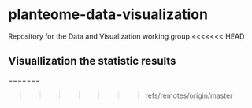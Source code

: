 # planteome-data-visualization
Repository for the Data and Visualization working group
<<<<<<< HEAD

## Visuallization the statistic results 
=======
>>>>>>> refs/remotes/origin/master
